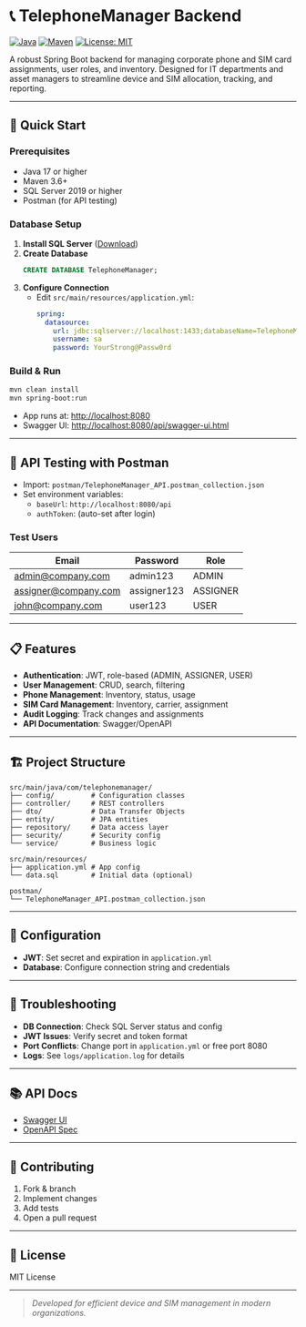 # 📞 TelephoneManager Backend

[![Java](https://img.shields.io/badge/Java-17%2B-blue.svg)](https://www.oracle.com/java/)
[![Maven](https://img.shields.io/badge/Maven-3.6%2B-brightgreen.svg)](https://maven.apache.org/)
[![License: MIT](https://img.shields.io/badge/License-MIT-yellow.svg)](https://opensource.org/licenses/MIT)

A robust Spring Boot backend for managing corporate phone and SIM card assignments, user roles, and inventory. Designed for IT departments and asset managers to streamline device and SIM allocation, tracking, and reporting.

---

## 🚀 Quick Start

### Prerequisites
- Java 17 or higher
- Maven 3.6+
- SQL Server 2019 or higher
- Postman (for API testing)

### Database Setup
1. **Install SQL Server** ([Download](https://www.microsoft.com/en-us/sql-server/sql-server-downloads))
2. **Create Database**
   ```sql
   CREATE DATABASE TelephoneManager;
   ```
3. **Configure Connection**
   - Edit `src/main/resources/application.yml`:
     ```yaml
     spring:
       datasource:
         url: jdbc:sqlserver://localhost:1433;databaseName=TelephoneManager;encrypt=true;trustServerCertificate=true
         username: sa
         password: YourStrong@Passw0rd
     ```

### Build & Run
```bash
mvn clean install
mvn spring-boot:run
```
- App runs at: [http://localhost:8080](http://localhost:8080)
- Swagger UI: [http://localhost:8080/api/swagger-ui.html](http://localhost:8080/api/swagger-ui.html)

---

## 🧪 API Testing with Postman
- Import: `postman/TelephoneManager_API.postman_collection.json`
- Set environment variables:
  - `baseUrl`: `http://localhost:8080/api`
  - `authToken`: (auto-set after login)

### Test Users
| Email                | Password   | Role     |
|----------------------|------------|----------|
| admin@company.com    | admin123   | ADMIN    |
| assigner@company.com | assigner123| ASSIGNER |
| john@company.com     | user123    | USER     |

---

## 📋 Features
- **Authentication**: JWT, role-based (ADMIN, ASSIGNER, USER)
- **User Management**: CRUD, search, filtering
- **Phone Management**: Inventory, status, usage
- **SIM Card Management**: Inventory, carrier, assignment
- **Audit Logging**: Track changes and assignments
- **API Documentation**: Swagger/OpenAPI

---

## 🏗️ Project Structure
```text
src/main/java/com/telephonemanager/
├── config/         # Configuration classes
├── controller/     # REST controllers
├── dto/            # Data Transfer Objects
├── entity/         # JPA entities
├── repository/     # Data access layer
├── security/       # Security config
└── service/        # Business logic

src/main/resources/
├── application.yml # App config
└── data.sql        # Initial data (optional)

postman/
└── TelephoneManager_API.postman_collection.json
```

---

## 🔧 Configuration
- **JWT**: Set secret and expiration in `application.yml`
- **Database**: Configure connection string and credentials

---

## 🐛 Troubleshooting
- **DB Connection**: Check SQL Server status and config
- **JWT Issues**: Verify secret and token format
- **Port Conflicts**: Change port in `application.yml` or free port 8080
- **Logs**: See `logs/application.log` for details

---

## 📚 API Docs
- [Swagger UI](http://localhost:8080/api/swagger-ui.html)
- [OpenAPI Spec](http://localhost:8080/api/api-docs)

---

## 🤝 Contributing
1. Fork & branch
2. Implement changes
3. Add tests
4. Open a pull request

---

## 📄 License
MIT License

---

> _Developed for efficient device and SIM management in modern organizations._ 